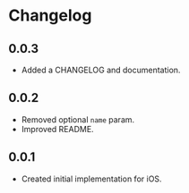 # Changelog

## 0.0.3

- Added a CHANGELOG and documentation.

## 0.0.2

- Removed optional `name` param.
- Improved README.

## 0.0.1

- Created initial implementation for iOS.
